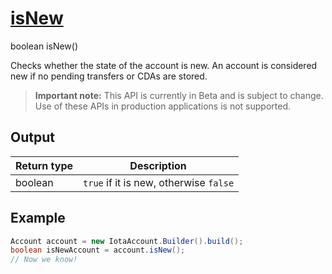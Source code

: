 
# [isNew](https://github.com/iotaledger/iota-java/blob/master/jota/src/main/java/org/iota/jota/account/Account.java#L100)
 boolean isNew()

Checks whether the state of the account is new.  An account is considered new if no pending transfers or CDAs are stored.
> **Important note:** This API is currently in Beta and is subject to change. Use of these APIs in production applications is not supported.

    
## Output
| Return type | Description |
|--|--|
| boolean  | `true` if it is new, otherwise `false` |



 ## Example
 
 ```Java
 Account account = new IotaAccount.Builder().build();
 boolean isNewAccount = account.isNew();
 // Now we know!
 ```
